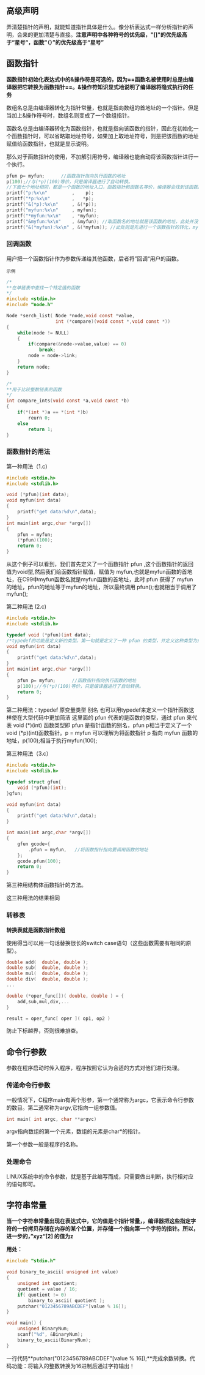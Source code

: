 ## 高级声明

​	弄清楚指针的声明，就能知道指针具体是什么。像分析表达式一样分析指针的声明，会来的更加清楚与直接。**注意声明中各种符号的优先级，"[]"的优先级高于“星号“，函数“（）”的优先级高于“星号”**

## 函数指针

**函数指针初始化表达式中的&操作符是可选的，因为==函数名被使用时总是由编译器把它转换为函数指针==。&操作符知识显式地说明了编译器将隐式执行的任务**

数组名总是由编译器转化为指针常量，也就是指向数组的首地址的一个指针。但是当加上&操作符号时，数组名则变成了一个数组指针。

函数名总是由编译器转化为函数指针，也就是指向该函数的指针，因此在初始化一个函数指针时，可以省略取地址符号，如果加上取地址符号，则是把该函数的地址赋值给函数指针，也就是显示说明。

那么对于函数指针的使用，不加解引用符号，编译器也能自动将该函数指针进行一个执行。

```c
pfun p= myfun;      //函数指针指向执行函数的地址
p(100);//与(*p)(100)等价，只是编译器进行了自动转换。
//下面七个地址相同，都是一个函数的地址入口，函数指针和函数名等价，编译器会找到该函数的地址，并且执行
printf("p:%x\n"         ,    p);
printf("*p:%x\n"        ,   *p);
printf("&(*p):%x\n"     , &(*p));
printf("myfun:%x\n"     , myfun); 
printf("*myfun:%x\n"    , *myfun);
printf("&myfun:%x\n"    , &myfun); //取函数名的地址就是该函数的地址，此处并没有进行函数指针转化
printf("&(*myfun):%x\n" , &(*myfun)); //此处则是先进行一个函数指针的转化，myfun为一个函数指针，*（myfun）为该指针的内容，也就是函数地址，对函数地址再取地址也是一个函数地址
```

### 回调函数

用户把一个函数指针作为参数传递给其他函数，后者将”回调“用户的函数。

`示例`

```c
/*
**在单链表中查找一个特定值的函数
*/
#include <stdio.h>
#include "node.h"

Node *serch_list( Node *node,void const *value,
                  int (*compare)(void const *,void const *))
{
    while(node != NULL)
    {
        if(compare(&node->value,value) == 0)
            break;
        node = node->link;
    }
    return node;
}

/*
**用于比较整数链表的函数
*/
int compare_ints(void const *a,void const *b)
{
    if(*(int *)a == *(int *)b)
        reurn 0;
    else 
        return 1;
}
```

### 函数指针的用法
第一种用法（1.c）

```c
#include <stdio.h>
#include <stdlib.h>

void (*pfun)(int data);
void myfun(int data)
{
	printf("get data:%d\n",data);
}
int main(int argc,char *argv[])
{
	pfun = myfun;
	(*pfun)(100);
	return 0;
}
```


从这个例子可以看到，我们首先定义了一个函数指针 pfun ,这个函数指针的返回值为void型,然后我们给函数指针赋值，赋值为 myfun,也就是myfun函数的首地址，在C99中myfun函数名就是myfun函数的首地址，此时 pfun 获得了 myfun 的地址，pfun的地址等于myfun的地址，所以最终调用 pfun();也就相当于调用了 myfun();

第二种用法 (2.c)

```c
#include <stdio.h>
#include <stdlib.h>

typedef void (*pfun)(int data);
/*typedef的功能是定义新的类型。第一句就是定义了一种 pfun 的类型，并定义这种类型为指向某种函数的指针，这种函数以一个 int 为参数并返回 void 类型。*/
void myfun(int data)
{
	printf("get data:%d\n",data);
}
int main(int argc,char *argv[])
{
	pfun p= myfun;      //函数指针指向执行函数的地址
	p(100);//与(*p)(100)等价，只是编译器进行了自动转换。
	return 0;
}

```

第二种用法：typedef 原变量类型 别名
也可以用typedef来定义一个指针函数这样使在大型代码中更加简洁
这里面的 pfun 代表的是函数的类型，通过 pfun 来代表 void (*)(int) 函数类型即 pfun 是指针函数的别名，pfun p相当于定义了一个
void (*p)(int)函数指针。p = myfun 可以理解为将函数指针 p 指向 myfun 函数的地址，p(100);相当于执行myfun(100);

第三种用法（3.c）

```c
#include <stdio.h>
#include <stdlib.h>

typedef struct gfun{
	void (*pfun)(int);	
}gfun;

void myfun(int data)
{
	printf("get data:%d\n",data);
}

int main(int argc,char *argv[])
{
	gfun gcode={
		.pfun = myfun,   //将函数指针指向要调用函数的地址
	};
	gcode.pfun(100);
	return 0;
} 
```


第三种用结构体函数指针的方法。

这三种用法的结果相同

### 转移表

**转换表就是函数指针数组**

使用得当可以用一句话替换很长的switch case语句（这些函数需要有相同的原型）。

```c
double add(  double, double );
double sub(  double, double );
double mul(  double, double );
double div(  double, double );
...

double (*oper_func[])( double, double ) = {
    add,sub,mul,div,...
}

result = oper_func[ oper ]( op1, op2 )
```

防止下标越界，否则很难排查。



## 命令行参数

参数在程序启动时传入程序，程序按照它认为合适的方式对他们进行处理。

### 传递命令行参数

一般情况下，C程序main有两个形参，第一个通常称为argc，它表示命令行参数的数目。第二通常称为argv,它指向一组参数值。

```c
int main( int argc, char **argvc)
```

argv指向数组的第一个元素，数组的元素是char*的指针。

第一个参数一般是程序的名称。

### 处理命令

LINUX系统中的命令参数，就是基于此编写而成，只需要做出判断，执行相对应的语句即可。



## 字符串常量

**当一个字符串常量出现在表达式中，它的值是个指针常量，，编译器把这些指定字符的一份拷贝存储在内存的某个位置，并存储一个指向第一个字符的指针。所以，进一步的，”xyz“[2]  的值为z**



**用处：**

```c
#include "stdio.h"

void binary_to_ascii( unsigned int value)
{
    unsigned int quotient;
    quotient = value / 16;
    if( quotient != 0)
        binary_to_ascii( quotient );
	putchar("0123456789ABCDEF"[value % 16]);
}

void main() {
    unsigned BinaryNum;
    scanf("%d", &BinaryNum);
    binary_to_ascii(BinaryNum);
}
```

一行代码**putchar("0123456789ABCDEF"[value % 16]);**完成余数转换。代码功能：将输入的整数转换为16进制后通过字符输出！